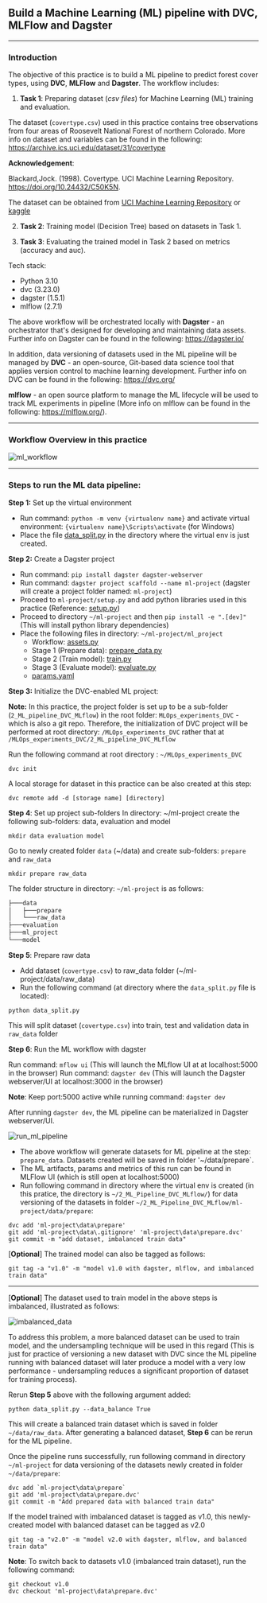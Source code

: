 ## Build a Machine Learning (ML) pipeline with DVC, MLFlow and Dagster
---

### Introduction
The objective of this practice is to build a ML pipeline to predict forest cover types, using **DVC**, **MLFlow** and **Dagster**. The workflow includes:
1. **Task 1**: Preparing dataset (*csv files*) for Machine Learning (ML) training and evaluation.

  The dataset (`covertype.csv`) used in this practice contains tree observations from four areas of Roosevelt National Forest of northern Colorado. More info on dataset and variables can be found in the following:  
  https://archive.ics.uci.edu/dataset/31/covertype

  **Acknowledgement**:

  Blackard,Jock. (1998). Covertype. UCI Machine Learning Repository. https://doi.org/10.24432/C50K5N.

  The dataset can be obtained from [UCI Machine Learning Repository](https://archive.ics.uci.edu/dataset/31/covertype) or [kaggle](https://www.kaggle.com/datasets/uciml/forest-cover-type-dataset/data)
  
2. **Task 2**: Training model (Decision Tree) based on datasets in Task 1.
  
3. **Task 3**: Evaluating the trained model in Task 2 based on metrics (accuracy and auc).

Tech stack:
- Python 3.10
- dvc (3.23.0)
- dagster (1.5.1)
- mlflow (2.7.1)

The above workflow will be orchestrated locally with **Dagster** - an orchestrator that's designed for developing and maintaining data assets. Further info on Dagster can be found in the following: https://dagster.io/

In addition, data versioning of datasets used in the ML pipeline will be managed by **DVC** - an open-source, Git-based data science tool that applies version control to machine learning development. Further info on DVC can be found in the following: https://dvc.org/ 

**mlflow** - an open source platform to manage the ML lifecycle will be used to track ML experiments in pipeline (More info on mlflow can be found in the following: https://mlflow.org/).

---
### Workflow Overview in this practice

  ![ml_workflow](https://github.com/DoThNg/MLOps_experiments_DVC/blob/main/2_ML_Pipeline_DVC_MLflow/docs/ml_workflow.png)

---

### Steps to run the ML data pipeline:
**Step 1:** Set up the virtual environment 
- Run command: `python -m venv {virtualenv name}` and activate virtual environment: `{virtualenv name}\Scripts\activate` (for Windows)
- Place the file [data_split.py](https://github.com/DoThNg/MLOps_experiments_DVC/blob/main/2_ML_Pipeline_DVC_MLflow/data_split.py) in the directory where the virtual env is just created.

**Step 2:** Create a Dagster project
- Run command: `pip install dagster dagster-webserver`
- Run command: `dagster project scaffold --name ml-project` (dagster will create a project folder named: `ml-project`)
- Proceed to `ml-project/setup.py` and add python libraries used in this practice (Reference: [setup.py](https://github.com/DoThNg/MLOps_experiments_DVC/blob/main/2_ML_Pipeline_DVC_MLflow/ml-project/setup.py))
- Proceed to directory `~/ml-project` and then `pip install -e ".[dev]"` (This will install python library dependencies)
- Place the following files in directory: `~/ml-project/ml_project`
  - Workflow: [assets.py](https://github.com/DoThNg/MLOps_experiments_DVC/blob/main/2_ML_Pipeline_DVC_MLflow/ml-project/ml_project/assets.py)
  - Stage 1 (Prepare data): [prepare_data.py](https://github.com/DoThNg/MLOps_experiments_DVC/blob/main/2_ML_Pipeline_DVC_MLflow/ml-project/ml_project/prepare_data.py)
  - Stage 2 (Train model): [train.py](https://github.com/DoThNg/MLOps_experiments_DVC/blob/main/2_ML_Pipeline_DVC_MLflow/ml-project/ml_project/train.py)
  - Stage 3 (Evaluate model): [evaluate.py](https://github.com/DoThNg/MLOps_experiments_DVC/blob/main/2_ML_Pipeline_DVC_MLflow/ml-project/ml_project/evaluate.py)
  - [params.yaml](https://github.com/DoThNg/MLOps_experiments_DVC/blob/main/2_ML_Pipeline_DVC_MLflow/ml-project/ml_project/params.yaml)

**Step 3:** Initialize the DVC-enabled ML project:

**Note:**
In this practice, the project folder is set up to be a sub-folder (`2_ML_pipeline_DVC_MLflow`) in the root folder: `MLOps_experiments_DVC` - which is also a git repo. Therefore, the initialization of DVC project will be performed at root directory: `/MLOps_experiments_DVC` rather that at `/MLOps_experiments_DVC/2_ML_pipeline_DVC_MLflow`

Run the following command at root directory : `~/MLOps_experiments_DVC`

```
dvc init
```

A local storage for dataset in this practice can be also created at this step:

```
dvc remote add -d [storage name] [directory]
```

**Step 4**: Set up project sub-folders 
In directory: ~/ml-project create the following sub-folders: data, evaluation and model
```
mkdir data evaluation model
```
Go to newly created folder `data` (~/data) and create sub-folders: `prepare` and `raw_data`

```
mkdir prepare raw_data
```

The folder structure in directory: `~/ml-project` is as follows:
```bash
├───data
│   ├───prepare
│   └───raw_data
├───evaluation
├───ml_project
└───model
```

**Step 5**: Prepare raw data
- Add dataset (`covertype.csv`) to raw_data folder (~/ml-project/data/raw_data)
- Run the following command (at directory where the `data_split.py` file is located): 
```
python data_split.py
```

This will split dataset (`covertype.csv`) into train, test and validation data in `raw_data` folder 

**Step 6**: Run the ML workflow with dagster

Run command: `mflow ui` (This will launch the MLflow UI at at localhost:5000 in the browser)
Run command: `dagster dev` (This will launch the Dagster webserver/UI at localhost:3000 in the browser)

**Note**: Keep port:5000 active while running command: `dagster dev`

After running `dagster dev`, the ML pipeline can be materialized in Dagster webserver/UI.

  ![run_ml_pipeline](https://github.com/DoThNg/MLOps_experiments_DVC/blob/main/2_ML_Pipeline_DVC_MLflow/docs/dagster_workflow.png)

- The above workflow will generate datasets for ML pipeline at the step: `prepare_data`. Datasets created will be saved in folder '~/data/prepare`.
- The ML artifacts, params and metrics of this run can be found in MLFlow UI (which is still open at localhost:5000)
- Run following command in directory where the virtual env is created (in this pratice, the directory is `~/2_ML_Pipeline_DVC_MLflow/`) for data versioning of the datasets in folder `~/2_ML_Pipeline_DVC_MLflow/ml-project/data/prepare`:

```
dvc add 'ml-project\data\prepare'
git add 'ml-project\data\.gitignore' 'ml-project\data\prepare.dvc'
git commit -m "add dataset, imbalanced train data"
```

[**Optional**] The trained model can also be tagged as follows:

```
git tag -a "v1.0" -m "model v1.0 with dagster, mlflow, and imbalanced train data"
```

---

[**Optional**] The dataset used to train model in the above steps is imbalanced, illustrated as follows:  

  ![imbalanced_data](https://github.com/DoThNg/MLOps_experiments_DVC/blob/main/2_ML_Pipeline_DVC_MLflow/docs/class_distribution.png)

To address this problem, a more balanced dataset can be used to train model, and the undersampling technique will be used in this regard (This is just for practice of versioning a new dataset with DVC since the ML pipeline running with balanced dataset will later produce a model with a very low performance - undersampling reduces a significant proportion of dataset for training process).

Rerun **Step 5** above with the following argument added:
```
python data_split.py --data_balance True
```

This will create a balanced train dataset which is saved in folder `~/data/raw_data`. After generating a balanced dataset, **Step 6** can be rerun for the ML pipeline.

Once the pipeline runs successfully, run following command in directory `~/ml-project` for data versioning of the datasets newly created in folder `~/data/prepare`:

```
dvc add `ml-project\data\prepare`
git add 'ml-project\data\prepare.dvc'
git commit -m "Add prepared data with balanced train data"
```

If the model trained with imbalanced dataset is tagged as v1.0, this newly-created model with balanced dataset can be tagged as v2.0

```
git tag -a "v2.0" -m "model v2.0 with dagster, mlflow, and balanced train data"
```

**Note**:  To switch back to datasets v1.0 (imbalanced train dataset), run the following command:

```
git checkout v1.0
dvc checkout 'ml-project\data\prepare.dvc'
```
